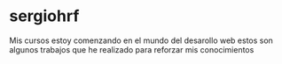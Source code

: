 # sergiohrf
Mis cursos
estoy comenzando en el mundo del desarollo web
estos son algunos trabajos que he realizado para reforzar mis conocimientos
